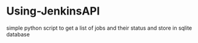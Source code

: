 Using-JenkinsAPI
================

simple python script to get a list of jobs and their status and store in sqlite database
